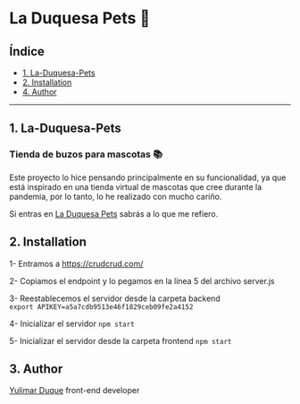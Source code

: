 # La Duquesa Pets 🔗

## Índice

* [1. La-Duquesa-Pets](#1-la-duquesa-pets)
* [2. Installation](#2-installation)
* [4. Author](#6-author)

***

## 1. La-Duquesa-Pets

### Tienda de buzos para mascotas 📚

Este proyecto lo hice pensando principalmente en su funcionalidad, ya que está inspirado en una tienda virtual de mascotas que cree durante la pandemia, por lo tanto, lo he realizado con mucho cariño.

Si entras en [La Duquesa Pets](https://www.instagram.com/laduquesa.pets/) sabrás a lo que me refiero.

## 2. Installation

1- Entramos a https://crudcrud.com/

2- Copiamos el endpoint y lo pegamos en la línea 5 del archivo server.js

3- Reestablecemos el servidor desde la carpeta backend   
`export APIKEY=a5a7cdb9513e46f1829ceb09fe2a4152`

4- Inicializar el servidor
`npm start`

5- Inicializar el servidor desde la carpeta frontend
`npm start`

## 3. Author

[Yulimar Duque](https://www.linkedin.com/in/yulimarduque/) front-end developer
